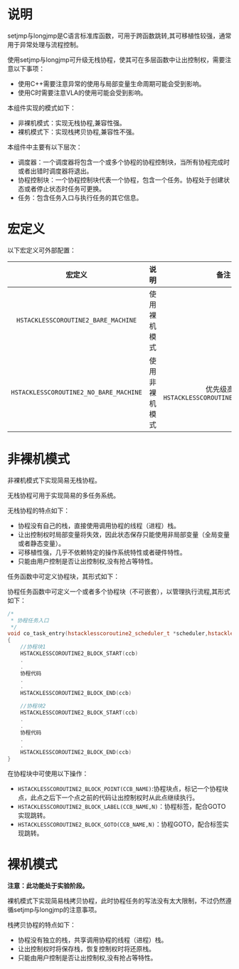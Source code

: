 # 说明

setjmp与longjmp是C语言标准库函数，可用于跨函数跳转,其可移植性较强，通常用于异常处理与流程控制。

使用setjmp与longjmp可升级无栈协程，使其可在多层函数中让出控制权，需要注意以下事项：

- 使用C++需要注意异常的使用与局部变量生命周期可能会受到影响。
- 使用C时需要注意VLA的使用可能会受到影响。

本组件实现的模式如下：

- 非裸机模式：实现无栈协程,兼容性强。
- 裸机模式下：实现栈拷贝协程,兼容性不强。

本组件中主要有以下层次：

- 调度器：一个调度器将包含一个或多个协程的协程控制块，当所有协程完成时或者出错时调度器将退出。
- 协程控制块：一个协程控制块代表一个协程，包含一个任务。协程处于创建状态或者停止状态时任务可更换。
- 任务：包含任务入口与执行任务的其它信息。

# 宏定义

以下宏定义可外部配置：

|                 宏定义                 |      说明      |                     备注                      |
| :------------------------------------: | :------------: | :-------------------------------------------: |
|  `HSTACKLESSCOROUTINE2_BARE_MACHINE`   |  使用裸机模式  |                                               |
| `HSTACKLESSCOROUTINE2_NO_BARE_MACHINE` | 使用非裸机模式 | 优先级高于`HSTACKLESSCOROUTINE2_BARE_MACHINE` |

# 非裸机模式

非裸机模式下实现简易无栈协程。

无栈协程可用于实现简易的多任务系统。

无栈协程的特点如下：

- 协程没有自己的栈，直接使用调用协程的线程（进程）栈。
- 让出控制权时局部变量将失效，因此状态保存只能使用非局部变量（全局变量或者静态变量）。
- 可移植性强，几乎不依赖特定的操作系统特性或者硬件特性。
- 只能由用户控制是否让出控制权,没有抢占等特性。

任务函数中可定义协程块，其形式如下：

协程任务函数中可定义一个或者多个协程块（不可嵌套），以管理执行流程,其形式如下：

```cpp
/*
 * 协程任务入口
 */
void co_task_entry(hstacklesscoroutine2_scheduler_t *scheduler,hstacklesscoroutine2_ccb_t *ccb,void *usr)
{
    //协程块1
    HSTACKLESSCOROUTINE2_BLOCK_START(ccb)
    .
    .
    协程代码
    .
    .
    HSTACKLESSCOROUTINE2_BLOCK_END(ccb)

    //协程块2
    HSTACKLESSCOROUTINE2_BLOCK_START(ccb)
    .
    .
    协程代码
    .
    .
    HSTACKLESSCOROUTINE2_BLOCK_END(ccb)
}
```

在协程块中可使用以下操作：

- `HSTACKLESSCOROUTINE2_BLOCK_POINT(CCB_NAME)`:协程块点，标记一个协程块点，此点之后下一个点之前的代码让出控制权时从此点继续执行。
- `HSTACKLESSCOROUTINE2_BLOCK_LABEL(CCB_NAME,N)`：协程标签，配合GOTO实现跳转。
- `HSTACKLESSCOROUTINE2_BLOCK_GOTO(CCB_NAME,N)`：协程GOTO，配合标签实现跳转。

# 裸机模式

**注意：此功能处于实验阶段。**

裸机模式下实现简易栈拷贝协程，此时协程任务的写法没有太大限制，不过仍然遵循setjmp与longjmp的注意事项。

栈拷贝协程的特点如下：

- 协程没有独立的栈，共享调用协程的线程（进程）栈。
- 让出控制权时将保存栈，恢复控制权时将还原栈。
- 只能由用户控制是否让出控制权,没有抢占等特性。
